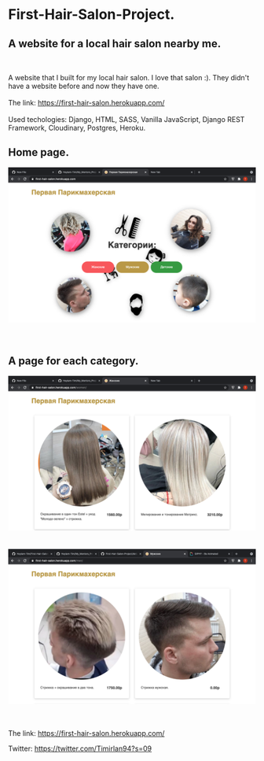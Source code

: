 # First-Hair-Salon-Project.

## A website for a local hair salon nearby me.
<br>

A website that I built for my local hair salon. I love that salon :). They didn't have a website before and now they have one.
<br><br>
The link: https://first-hair-salon.herokuapp.com/
<br><br>
Used techologies: Django, HTML, SASS, Vanilla JavaScript, Django REST Framework, Cloudinary, Postgres, Heroku.

## Home page.
<img alt='Home page.' src="https://github.com/HeyIam-Tim/First-Hair-Salon-Project/blob/master/static/images/home.png">
<br><br><br>

## A page for each category.
<img alt='detial page.' src="https://github.com/HeyIam-Tim/First-Hair-Salon-Project/blob/master/static/images/detial.png">
<br><br><br>
<img alt='detial page.' src="https://github.com/HeyIam-Tim/First-Hair-Salon-Project/blob/master/static/images/menpage.png">
<br><br><br>

The link: https://first-hair-salon.herokuapp.com/

Twitter: https://twitter.com/Timirlan94?s=09




